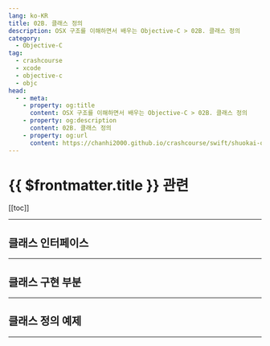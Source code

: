 ```yaml
---
lang: ko-KR
title: 02B. 클래스 정의
description: OSX 구조를 이해하면서 배우는 Objective-C > 02B. 클래스 정의
category:
  - Objective-C
tag: 
  - crashcourse
  - xcode
  - objective-c
  - objc
head:
  - - meta:
    - property: og:title
      content: OSX 구조를 이해하면서 배우는 Objective-C > 02B. 클래스 정의
    - property: og:description
      content: 02B. 클래스 정의
    - property: og:url
      content: https://chanhi2000.github.io/crashcourse/swift/shuokai-objc/02B.html
---
```


# {{ $frontmatter.title }} 관련

<SiteInfo
  name="목차"
  desc="OSX 구조를 이해하면서 배우는 Objective-C"
  url="/swift/shuokai-objc/README.md"
  preview="https://image.aladin.co.kr/product/2806/68/cover500/8968480338_1.jpg"/>

[[toc]]

---

## 클래스 인터페이스

---

## 클래스 구현 부분

---

## 클래스 정의 예제

---

<TagLinks />